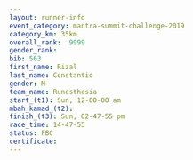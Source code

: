 ```yaml
---
layout: runner-info 
event_category: mantra-summit-challenge-2019 
category_km: 35km 
overall_rank:  9999
gender_rank: 
bib: 563
first_name: Rizal
last_name: Constantio
gender: M
team_name: Runesthesia
start_(t1): Sun, 12-00-00 am
mbah_kamad_(t2): 
finish_(t3): Sun, 02-47-55 pm
race_time: 14-47-55
status: FBC
certificate: 
---
```

